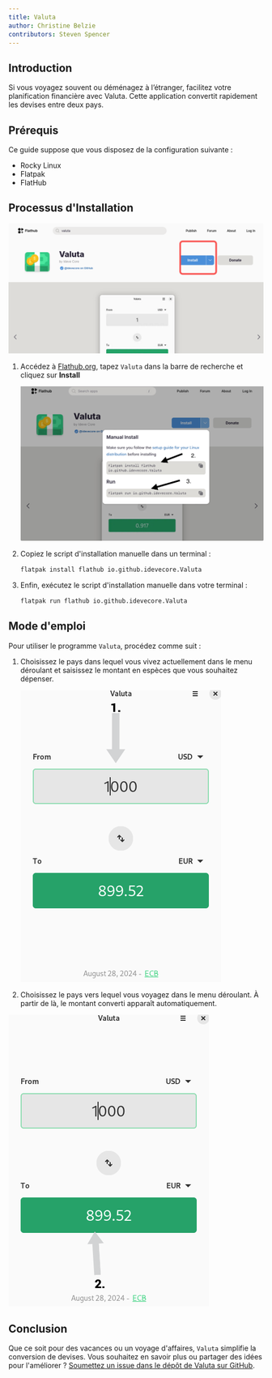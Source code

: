 ```yaml
---
title: Valuta
author: Christine Belzie
contributors: Steven Spencer
---
```


## Introduction

Si vous voyagez souvent ou déménagez à l’étranger, facilitez votre planification financière avec Valuta. Cette application convertit rapidement les devises entre deux pays.

## Prérequis

Ce guide suppose que vous disposez de la configuration suivante :

- Rocky Linux
- Flatpak
- FlatHub

## Processus d'Installation

![Screenshot of the Valuta page on Flathub with the blue install button highlighted in a red square](images/01_valuta.png)

1. Accédez à [Flathub.org](https://flathub.org), tapez `Valuta` dans la barre de recherche et cliquez sur **Install**

   ![manual install script and run script](images/valuta-install.png)

2. Copiez le script d'installation manuelle dans un terminal :

   ```bash
   flatpak install flathub io.github.idevecore.Valuta
   ```

3. Enfin, exécutez le script d'installation manuelle dans votre terminal :

   ```bash
   flatpak run flathub io.github.idevecore.Valuta
   ```

## Mode d'emploi

Pour utiliser le programme `Valuta`, procédez comme suit :

1. Choisissez le pays dans lequel vous vivez actuellement dans le menu déroulant et saisissez le montant en espèces que vous souhaitez dépenser.

   ![Screenshot of Valuta app showing 1000 USD in the input field, with a grey arrow pointing down to a grey box showing 1000 USD](images/02_valuta.png)

2. Choisissez le pays vers lequel vous voyagez dans le menu déroulant. À partir de là, le montant converti apparaît automatiquement.

![Screenshot showing a grey arrow pointing upward to a green box displaying the converted amount, 899.52 EUR](images/03_valuta.png)

## Conclusion

Que ce soit pour des vacances ou un voyage d'affaires, `Valuta` simplifie la conversion de devises. Vous souhaitez en savoir plus ou partager des idées pour l'améliorer ? [Soumettez un issue dans le dépôt de Valuta sur GitHub](https://github.com/ideveCore/valuta/issues).
